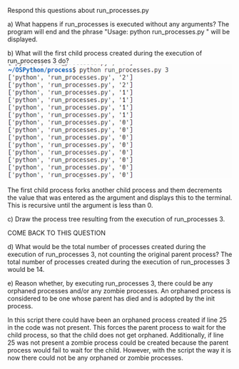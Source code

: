 Respond this questions about run_processes.py

a) What happens if run_processes is executed without any arguments?
The program will end and the phrase "Usage: python run_processes.py <number>" will be displayed.

b) What will the first child process created during the execution of run_processes 3 do?
![Run process image](Run_Processes.png)

The first child process forks another child process and them decrements the value that was entered as the argument and displays this to the terminal. This is recursive until the argument is less than 0.

c) Draw the process tree resulting from the execution of run_processes 3.


COME BACK TO THIS QUESTION


d) What would be the total number of processes created during the execution of run_processes 3, not counting the original parent process? 
The total number of processes created during the execution of run_processes 3 would be 14.

e) Reason whether, by executing run_processes 3, there could be any orphaned processes and/or any zombie processes. An orphaned process is considered to be one whose parent has died and is adopted by the init process.

In this script there could have been an orphaned process created if line 25 in the code was not present. This forces the parent process to wait for the child process, so that the child does not get orphaned. Additionally, if line 25 was not present a zombie process could be created because the parent process would fail to wait for the child. However, with the script the way it is now there could not be any orphaned or zombie processes.

